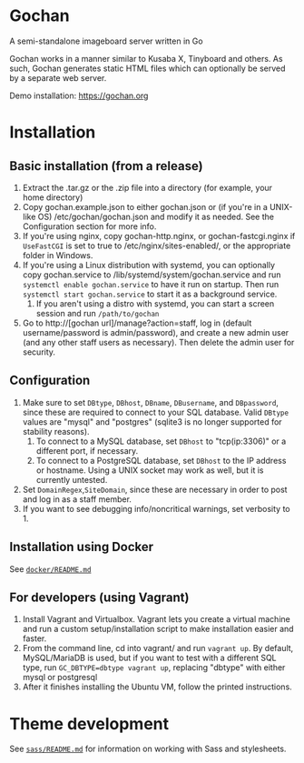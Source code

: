 Gochan
=======
A semi-standalone imageboard server written in Go

Gochan works in a manner similar to Kusaba X, Tinyboard and others. As such, Gochan generates static HTML files which can optionally be served by a separate web server.

Demo installation: https://gochan.org

# Installation

## Basic installation (from a release)
1. Extract the .tar.gz or the .zip file into a directory (for example, your home directory)
2. Copy gochan.example.json to either gochan.json or (if you're in a UNIX-like OS) /etc/gochan/gochan.json and modify it as needed. See the Configuration section for more info.
3. If you're using nginx, copy gochan-http.nginx, or gochan-fastcgi.nginx if `UseFastCGI` is set to true to /etc/nginx/sites-enabled/, or the appropriate folder in Windows.
4. If you're using a Linux distribution with systemd, you can optionally copy gochan.service to /lib/systemd/system/gochan.service and run `systemctl enable gochan.service` to have it run on startup. Then run `systemctl start gochan.service` to start it as a background service.
	1. If you aren't using a distro with systemd, you can start a screen session and run `/path/to/gochan`
5. Go to http://[gochan url]/manage?action=staff, log in (default username/password is admin/password), and create a new admin user (and any other staff users as necessary). Then delete the admin user for security.

## Configuration
1. Make sure to set `DBtype`, `DBhost`, `DBname`, `DBusername`, and `DBpassword`, since these are required to connect to your SQL database. Valid `DBtype` values are "mysql" and "postgres" (sqlite3 is no longer supported for stability reasons).
	1. To connect to a MySQL database, set `DBhost` to "tcp(ip:3306)" or a different port, if necessary.
	2. To connect to a PostgreSQL database, set `DBhost` to the IP address or hostname. Using a UNIX socket may work as well, but it is currently untested.
2. Set `DomainRegex`,`SiteDomain`, since these are necessary in order to post and log in as a staff member.
3. If you want to see debugging info/noncritical warnings, set verbosity to 1.

## Installation using Docker
See [`docker/README.md`](docker/README.md)

## For developers (using Vagrant)
1. Install Vagrant and Virtualbox. Vagrant lets you create a virtual machine and run a custom setup/installation script to make installation easier and faster.
2. From the command line, cd into vagrant/ and run `vagrant up`. By default, MySQL/MariaDB is used, but if you want to test with a different SQL type, run `GC_DBTYPE=dbtype vagrant up`, replacing "dbtype" with either mysql or postgresql
3. After it finishes installing the Ubuntu VM, follow the printed instructions.

# Theme development
See [`sass/README.md`](sass/README.md) for information on working with Sass and stylesheets.
